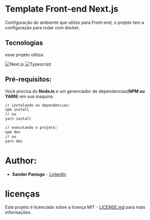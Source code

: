 # Template Front-end Next.js

Configuração do ambiente que utilizo para Front-end, o projeto tem a configuração para rodar com docker.

## Tecnologias

esse projeto utiliza:

![Next.js](https://img.shields.io/badge/-Next.js-000000?&logo=next.js&logoColor=FFFFFF) ![Typescript](https://img.shields.io/badge/-typescript-3178C6?&logo=typescript&logoColor=FFFFFF)


## Pré-requisitos:

Você procisa do **NodeJs** e um gerenciador de dependencias(**NPM ou YARN**) em sua maquina.

```sh
// instalando as dependencias:
npm install
// ou 
yarn install

// executando o projeto:
npm dev
// ou
yarn dev 
```


# Author:

- **Sander Paniago** - [LinkedIn](https://www.linkedin.com/in/sanderpaniago)

# licenças

Este projeto é licenciado sobre a licença MIT - [LICENSE.md](LICENSE.md) para mais informações.
